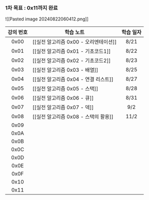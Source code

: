 ### 1차 목표 : 0x11까지 완료

![[Pasted image 20240822060412.png]]

| 강의 번호 | 학습 노트                     | 학습 일자 |
| :---: | ------------------------- | :---: |
| 0x00  | [[실전 알고리즘 0x00 - 오리엔테이션]] | 8/21  |
| 0x01  | [[실전 알고리즘 0x01 - 기초코드1]]  | 8/22  |
| 0x02  | [[실전 알고리즘 0x02 - 기초코드2]]  | 8/23  |
| 0x03  | [[실전 알고리즘 0x03 - 배열]]     | 8/25  |
| 0x04  | [[실전 알고리즘 0x04 - 연결 리스트]] | 8/27  |
| 0x05  | [[실전 알고리즘 0x05 - 스택]]     | 8/28  |
| 0x06  | [[실전 알고리즘 0x06 - 큐]]      | 8/31  |
| 0x07  | [[실전 알고리즘 0x07 - 덱]]      |  9/2  |
| 0x08  | [[실전 알고리즘 0x08 - 스택의 활용]] | 11/2  |
| 0x09  |                           |       |
| 0x0A  |                           |       |
| 0x0B  |                           |       |
| 0x0C  |                           |       |
| 0x0D  |                           |       |
| 0x0E  |                           |       |
| 0x0F  |                           |       |
| 0x10  |                           |       |
| 0x11  |                           |       |
